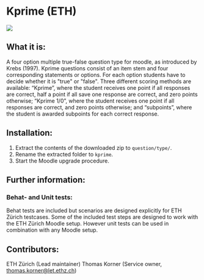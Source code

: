 # Kprime (ETH)

![](https://github.com/ethz-let/moodle-qtype_kprime/actions/workflows/moodle-ci.yml/badge.svg)

## What it is:
A four option multiple true-false question type for moodle, as introduced by Krebs (1997). Kprime questions consist of an item stem and four corresponding statements or options. For each option students have to decide whether it is "true" or "false". Three different scoring methods are available: “Kprime”, where the student receives one point if all responses are correct, half a point if all save one response are correct, and zero points otherwise; “Kprime 1/0”, where the student receives one point if all responses are correct, and zero points otherwise; and “subpoints”, where the student is awarded subpoints for each correct response.

## Installation:
1. Extract the contents of the downloaded zip to `question/type/`.
1. Rename the extracted folder to `kprime`.
1. Start the Moodle upgrade procedure.

## Further information:
### Behat- and Unit tests:
Behat tests are included but scenarios are designed explicitly for ETH Zürich testcases.
Some of the included test steps are designed to work with the ETH Zürich Moodle setup.
However unit tests can be used in combination with any Moodle setup.

## Contributors:
ETH Zürich (Lead maintainer)
Thomas Korner (Service owner, thomas.korner@let.ethz.ch)